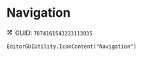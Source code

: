 # Navigation
![](/img/Navigation.png)
GUID: `7874161543223113035`
```
EditorGUIUtility.IconContent("Navigation")
```

